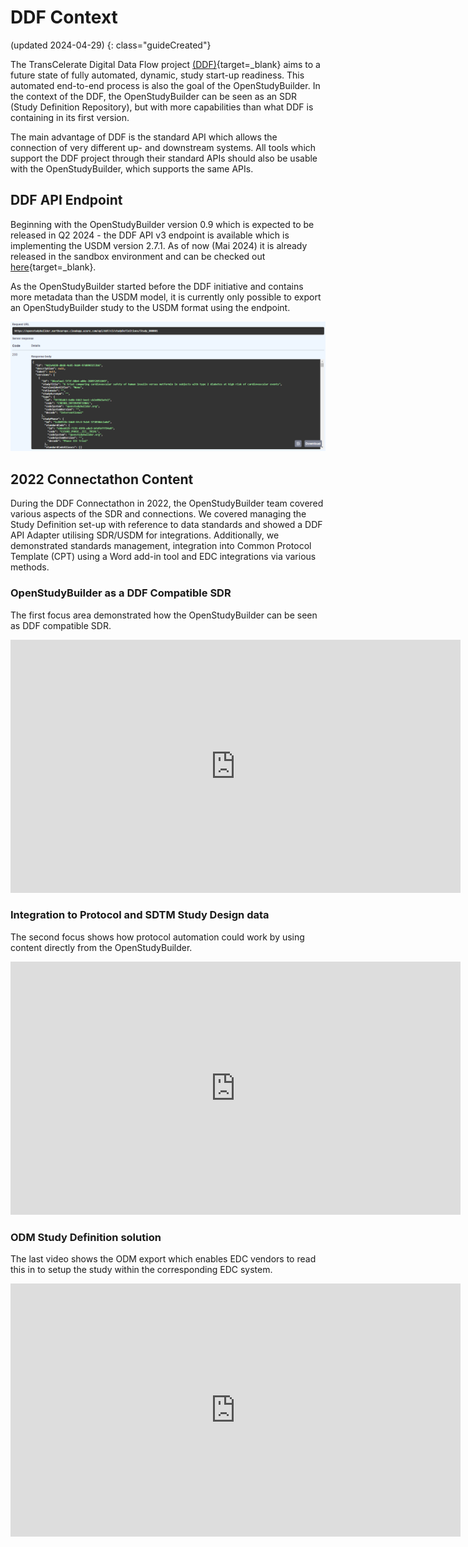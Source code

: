 # DDF Context

(updated 2024-04-29) 
{: class="guideCreated"}

The TransCelerate Digital Data Flow project [(DDF)](https://www.transceleratebiopharmainc.com/initiatives/digital-data-flow/){target=_blank} aims to a future state of fully automated, dynamic, study start-up readiness. This automated end-to-end process is also the goal of the OpenStudyBuilder. In the context of the DDF, the OpenStudyBuilder can be seen as an SDR (Study Definition Repository), but with more capabilities than what DDF is containing in its first version.

The main advantage of DDF is the standard API which allows the connection of very different up- and downstream systems. All tools which support the DDF project through their standard APIs should also be usable with the OpenStudyBuilder, which supports the same APIs.

## DDF API Endpoint

Beginning with the OpenStudyBuilder version 0.9 which is expected to be released in Q2 2024 - the DDF API v3 endpoint is available which is implementing the USDM version 2.7.1. As of now (Mai 2024) it is already released in the sandbox environment and can be checked out [here](https://openstudybuilder.northeurope.cloudapp.azure.com/api/docs#/DDF%20endpoints){target=_blank}.

As the OpenStudyBuilder started before the DDF initiative and contains more metadata than the USDM model, it is currently only possible to export an OpenStudyBuilder study to the USDM format using the endpoint. 

![Screenshot of the DDF export of an OSB study](./img/info_ddf_01.png)


## 2022 Connectathon Content

During the DDF Connectathon in 2022, the OpenStudyBuilder team covered various aspects of the SDR and connections. We covered managing the Study Definition set-up with reference to data standards and showed a DDF API Adapter utilising SDR/USDM for integrations. Additionally, we demonstrated standards management, integration into Common Protocol Template (CPT) using a Word add-in tool and EDC integrations via various methods.

### OpenStudyBuilder as a DDF Compatible SDR

The first focus area demonstrated how the OpenStudyBuilder can be seen as DDF compatible SDR.

<iframe
  title="DDF-1 OpenStudyBuilder as SDR Solution"
  width=720
  height=405
  src="https://www.youtube-nocookie.com/embed/SB3AFJJQj-c"
  frameBorder="0"
  allow="accelerometer; encrypted-media; gyroscope; picture-in-picture"
  allowFullScreen
></iframe>

### Integration to Protocol and SDTM Study Design data

The second focus shows how protocol automation could work by using content directly from the OpenStudyBuilder.

<iframe
  title="DDF-2 OpenStudyBuilder for Standards and Protocol"
  width=720
  height=405
  src="https://www.youtube-nocookie.com/embed/rUOIwqVWGII"
  frameBorder="0"
  allow="accelerometer; encrypted-media; gyroscope; picture-in-picture"
  allowFullScreen
></iframe>

### ODM Study Definition solution

The last video shows the ODM export which enables EDC vendors to read this in to setup the study within the corresponding EDC system.

<iframe
  title="DDF-3 OpenStudyBuilder with EDC Integrations"
  width=720
  height=405
  src="https://www.youtube-nocookie.com/embed/gGYkZGjWprs"
  frameBorder="0"
  allow="accelerometer; encrypted-media; gyroscope; picture-in-picture"
  allowFullScreen
></iframe>